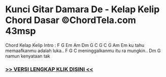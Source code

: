 
 # Kunci Gitar Damara De - Kelap Kelip Chord Dasar ©ChordTela.com 43msp


Chord Kelap Kelip Intro : F G Em Am Dm G C G C G Am Em ku tahu memaafkanmu adalah luka.. F G C meninggalkanmu itu ra mungkin.. Dm G namun kenyataan tak

###  <a href="https://shortlighzx.web.app?sq=Kunci Gitar Damara De - Kelap Kelip Chord Dasar ©ChordTela.com"> >> VERSI LENGKAP KLIK DISINI << </a>
